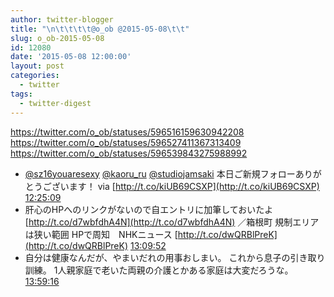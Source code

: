 ```yaml
---
author: twitter-blogger
title: "\n\t\t\t\t@o_ob @2015-05-08\t\t"
slug: o_ob-2015-05-08
id: 12080
date: '2015-05-08 12:00:00'
layout: post
categories:
  - twitter
tags:
  - twitter-digest
---
```


https://twitter.com/o_ob/statuses/596516159630942208 https://twitter.com/o_ob/statuses/596527411367313409 https://twitter.com/o_ob/statuses/596539843275988992  

*   [@sz16youaresexy](https://twitter.com/sz16youaresexy) [@kaoru_ru](https://twitter.com/kaoru_ru) [@studiojamsaki](https://twitter.com/studiojamsaki) 本日ご新規フォローありがとうございます！ via [http://t.co/kiUB69CSXP](http://t.co/kiUB69CSXP) [12:25:09](https://twitter.com/o_ob/statuses/596516159630942208)
*   肝心のHPへのリンクがないので自エントリに加筆しておいたよ [http://t.co/d7wbfdhA4N](http://t.co/d7wbfdhA4N) ／箱根町 規制エリアは狭い範囲 HPで周知　NHKニュース [http://t.co/dwQRBlPreK](http://t.co/dwQRBlPreK) [13:09:52](https://twitter.com/o_ob/statuses/596527411367313409)
*   自分は健康なんだが、やまいだれの用事おしまい。 これから息子の引き取り訓練。 1人親家庭で老いた両親の介護とかある家庭は大変だろうな。 [13:59:16](https://twitter.com/o_ob/statuses/596539843275988992)